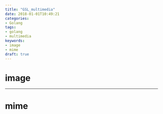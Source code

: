 ```yaml
---
title: "GSL_multimedia"
date: 2018-01-01T10:49:21
categories:
- Golang
tags:
- golang
- multimedia
keywords:
- image
- mime
draft: true
---
```


# image

***

# mime
